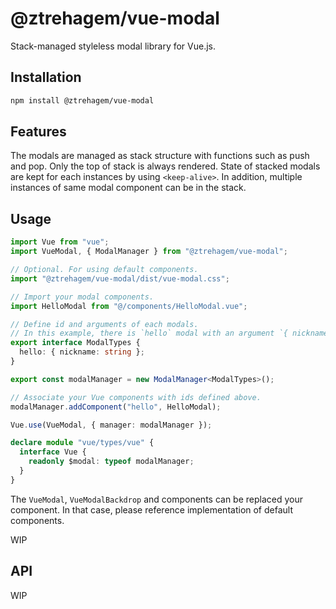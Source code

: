 # @ztrehagem/vue-modal

Stack-managed styleless modal library for Vue.js.

## Installation

```sh
npm install @ztrehagem/vue-modal
```

## Features

The modals are managed as stack structure with functions such as push and pop.
Only the top of stack is always rendered.
State of stacked modals are kept for each instances by using `<keep-alive>`.
In addition, multiple instances of same modal component can be in the stack.

## Usage

```ts
import Vue from "vue";
import VueModal, { ModalManager } from "@ztrehagem/vue-modal";

// Optional. For using default components.
import "@ztrehagem/vue-modal/dist/vue-modal.css";

// Import your modal components.
import HelloModal from "@/components/HelloModal.vue";

// Define id and arguments of each modals.
// In this example, there is `hello` modal with an argument `{ nickname: string }`.
export interface ModalTypes {
  hello: { nickname: string };
}

export const modalManager = new ModalManager<ModalTypes>();

// Associate your Vue components with ids defined above.
modalManager.addComponent("hello", HelloModal);

Vue.use(VueModal, { manager: modalManager });

declare module "vue/types/vue" {
  interface Vue {
    readonly $modal: typeof modalManager;
  }
}
```

The `VueModal`, `VueModalBackdrop` and components can be replaced your component.
In that case, please reference implementation of default components.

WIP

## API

WIP

